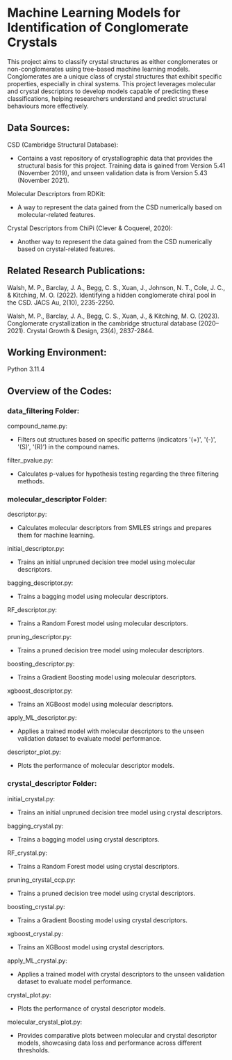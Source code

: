 # Machine Learning Models for Identification of Conglomerate Crystals
This project aims to classify crystal structures as either conglomerates or non-conglomerates using tree-based machine learning models. Conglomerates are a unique class of crystal structures that exhibit specific properties, especially in chiral systems. This project leverages molecular and crystal descriptors to develop models capable of predicting these classifications, helping researchers understand and predict structural behaviours more effectively.

## Data Sources:
CSD (Cambridge Structural Database):
- Contains a vast repository of crystallographic data that provides the structural basis for this project. Training data is gained from Version 5.41 (November 2019), and unseen validation data is from Version 5.43 (November 2021).

Molecular Descriptors from RDKit:
- A way to represent the data gained from the CSD numerically based on molecular-related features.

Crystal Descriptors from ChiPi (Clever & Coquerel, 2020):
- Another way to represent the data gained from the CSD numerically based on crystal-related features.

## Related Research Publications:
Walsh, M. P., Barclay, J. A., Begg, C. S., Xuan, J., Johnson, N. T., Cole, J. C., & Kitching, M. O. (2022). Identifying a hidden conglomerate chiral pool in the CSD. JACS Au, 2(10), 2235-2250.

Walsh, M. P., Barclay, J. A., Begg, C. S., Xuan, J., & Kitching, M. O. (2023). Conglomerate crystallization in the cambridge structural database (2020–2021). Crystal Growth & Design, 23(4), 2837-2844.

## Working Environment:
Python 3.11.4

## Overview of the Codes:
### data_filtering Folder:
compound_name.py: 
- Filters out structures based on specific patterns (indicators '(+)', '(-)', '(S)', '(R)') in the compound names.

filter_pvalue.py: 
- Calculates p-values for hypothesis testing regarding the three filtering methods.

### molecular_descriptor Folder:
descriptor.py: 
- Calculates molecular descriptors from SMILES strings and prepares them for machine learning.

initial_descriptor.py: 
- Trains an initial unpruned decision tree model using molecular descriptors.

bagging_descriptor.py: 
- Trains a bagging model using molecular descriptors.

RF_descriptor.py: 
- Trains a Random Forest model using molecular descriptors.

pruning_descriptor.py: 
- Trains a pruned decision tree model using molecular descriptors.

boosting_descriptor.py: 
- Trains a Gradient Boosting model using molecular descriptors.

xgboost_descriptor.py: 
- Trains an XGBoost model using molecular descriptors.

apply_ML_descriptor.py: 
- Applies a trained model with molecular descriptors to the unseen validation dataset to evaluate model performance.

descriptor_plot.py: 
- Plots the performance of molecular descriptor models.

### crystal_descriptor Folder:
initial_crystal.py: 
- Trains an initial unpruned decision tree model using crystal descriptors.

bagging_crystal.py: 
- Trains a bagging model using crystal descriptors.

RF_crystal.py: 
- Trains a Random Forest model using crystal descriptors.

pruning_crystal_ccp.py: 
- Trains a pruned decision tree model using crystal descriptors.

boosting_crystal.py: 
- Trains a Gradient Boosting model using crystal descriptors.

xgboost_crystal.py: 
- Trains an XGBoost model using crystal descriptors.

apply_ML_crystal.py: 
- Applies a trained model with crystal descriptors to the unseen validation dataset to evaluate model performance.

crystal_plot.py: 
- Plots the performance of crystal descriptor models.

molecular_crystal_plot.py: 
- Provides comparative plots between molecular and crystal descriptor models, showcasing data loss and performance across different thresholds.


